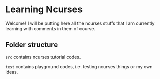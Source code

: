 # Learning Ncurses

Welcome! I will be putting here all the ncurses stuffs that I am currently
learning with comments in them of course.

## Folder structure

`src` contains ncurses tutorial codes.

`test` contains playground codes, i.e. testing ncurses things or my own ideas.
